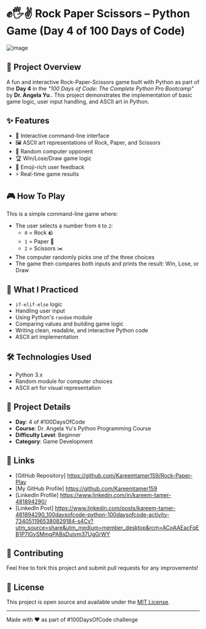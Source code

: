 # ✊🖐✌️ Rock Paper Scissors – Python Game (Day 4 of 100 Days of Code)
![image](https://github.com/user-attachments/assets/0e12b901-2747-48d3-9a73-bb572cbf558c)


## 🎯 Project Overview
A fun and interactive Rock-Paper-Scissors game built with Python as part of the  **Day 4** in the _"100 Days of Code: The Complete Python Pro Bootcamp"_ by **Dr. Angela Yu**.. This project demonstrates the implementation of basic game logic, user input handling, and ASCII art in Python.

## ✨ Features
- 🎲 Interactive command-line interface
- 🖼️ ASCII art representations of Rock, Paper, and Scissors
- 🎯 Random computer opponent
- 🏆 Win/Lose/Draw game logic
- 🎨 Emoji-rich user feedback
- ⚡ Real-time game results


## 🎮 How To Play

This is a simple command-line game where:
- The user selects a number from `0` to `2`:
  - `0` = Rock  🪨
  - `1` = Paper  📄
  - `2` = Scissors  ✂️
- The computer randomly picks one of the three choices
- The game then compares both inputs and prints the result: Win, Lose, or Draw

## 🧠 What I Practiced

- `if-elif-else` logic  
- Handling user input  
- Using Python's `random` module  
- Comparing values and building game logic  
- Writing clean, readable, and interactive Python code
- ASCII art implementation

## 🛠️ Technologies Used
- Python 3.x
- Random module for computer choices
- ASCII art for visual representation

## 📝 Project Details
- **Day**: 4 of #100DaysOfCode
- **Course**: Dr. Angela Yu's Python Programming Course
- **Difficulty Level**: Beginner
- **Category**: Game Development

## 🔗 Links
- [GitHub Repository] https://github.com/Kareemtamer159/Rock-Paper-Play
- [My GitHub Profile] https://github.com/Kareemtamer159
- [LinkedIn Profile] https://www.linkedin.com/in/kareem-tamer-481894290/
- [LinkedIn Post] https://www.linkedin.com/posts/kareem-tamer-481894290_100daysofcode-python-100daysofcode-activity-7340511965380829184-s4Cv?utm_source=share&utm_medium=member_desktop&rcm=ACoAAEacFqEB1P7lGySMmgPABsDuiym37UgGrWY

## 🤝 Contributing
Feel free to fork this project and submit pull requests for any improvements!

## 📄 License
This project is open source and available under the [MIT License](LICENSE).

---
Made with ❤️ as part of #100DaysOfCode challenge
